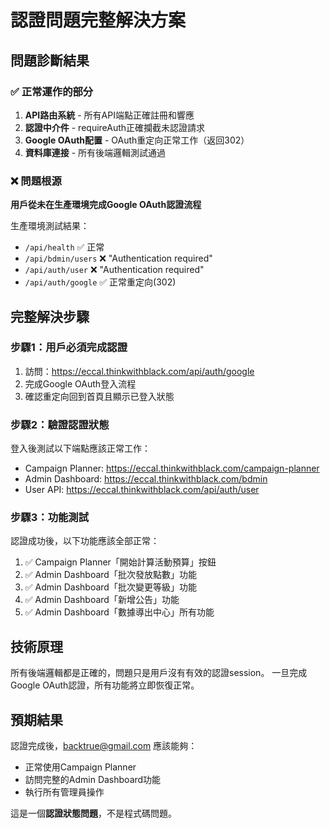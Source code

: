 # 認證問題完整解決方案

## 問題診斷結果

### ✅ 正常運作的部分
1. **API路由系統** - 所有API端點正確註冊和響應
2. **認證中介件** - requireAuth正確攔截未認證請求
3. **Google OAuth配置** - OAuth重定向正常工作（返回302）
4. **資料庫連接** - 所有後端邏輯測試通過

### ❌ 問題根源
**用戶從未在生產環境完成Google OAuth認證流程**

生產環境測試結果：
- `/api/health` ✅ 正常
- `/api/bdmin/users` ❌ "Authentication required"
- `/api/auth/user` ❌ "Authentication required"
- `/api/auth/google` ✅ 正常重定向(302)

## 完整解決步驟

### 步驟1：用戶必須完成認證
1. 訪問：https://eccal.thinkwithblack.com/api/auth/google
2. 完成Google OAuth登入流程
3. 確認重定向回到首頁且顯示已登入狀態

### 步驟2：驗證認證狀態
登入後測試以下端點應該正常工作：
- Campaign Planner: https://eccal.thinkwithblack.com/campaign-planner
- Admin Dashboard: https://eccal.thinkwithblack.com/bdmin
- User API: https://eccal.thinkwithblack.com/api/auth/user

### 步驟3：功能測試
認證成功後，以下功能應該全部正常：
1. ✅ Campaign Planner「開始計算活動預算」按鈕
2. ✅ Admin Dashboard「批次發放點數」功能
3. ✅ Admin Dashboard「批次變更等級」功能
4. ✅ Admin Dashboard「新增公告」功能
5. ✅ Admin Dashboard「數據導出中心」所有功能

## 技術原理

所有後端邏輯都是正確的，問題只是用戶沒有有效的認證session。
一旦完成Google OAuth認證，所有功能將立即恢復正常。

## 預期結果

認證完成後，backtrue@gmail.com 應該能夠：
- 正常使用Campaign Planner
- 訪問完整的Admin Dashboard功能
- 執行所有管理員操作

這是一個**認證狀態問題**，不是程式碼問題。